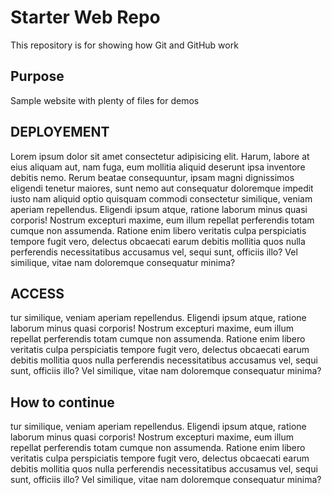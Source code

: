 # Starter Web Repo

This repository is for showing how Git and GitHub work

## Purpose

Sample website with plenty of files for demos

## DEPLOYEMENT
 
Lorem ipsum dolor sit amet consectetur adipisicing elit. Harum, labore at eius aliquam aut, nam fuga, eum mollitia aliquid deserunt ipsa inventore debitis nemo. Rerum beatae consequuntur, ipsam magni dignissimos eligendi tenetur maiores, sunt nemo aut consequatur doloremque impedit iusto nam aliquid optio quisquam commodi consectetur similique, veniam aperiam repellendus. Eligendi ipsum atque, ratione laborum minus quasi corporis! Nostrum excepturi maxime, eum illum repellat perferendis totam cumque non assumenda. Ratione enim libero veritatis culpa perspiciatis tempore fugit vero, delectus obcaecati earum debitis mollitia quos nulla perferendis necessitatibus accusamus vel, sequi sunt, officiis illo? Vel similique, vitae nam doloremque consequatur minima?

## ACCESS

tur similique, veniam aperiam repellendus. Eligendi ipsum atque, ratione laborum minus quasi corporis! Nostrum excepturi maxime, eum illum repellat perferendis totam cumque non assumenda. Ratione enim libero veritatis culpa perspiciatis tempore fugit vero, delectus obcaecati earum debitis mollitia quos nulla perferendis necessitatibus accusamus vel, sequi sunt, officiis illo? Vel similique, vitae nam doloremque consequatur minima?

## How to continue

tur similique, veniam aperiam repellendus. Eligendi ipsum atque, ratione laborum minus quasi corporis! Nostrum excepturi maxime, eum illum repellat perferendis totam cumque non assumenda. Ratione enim libero veritatis culpa perspiciatis tempore fugit vero, delectus obcaecati earum debitis mollitia quos nulla perferendis necessitatibus accusamus vel, sequi sunt, officiis illo? Vel similique, vitae nam doloremque consequatur minima?

